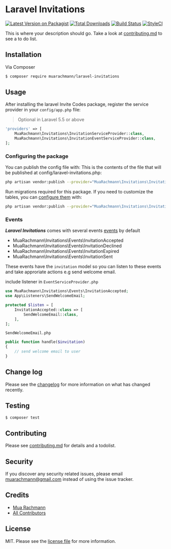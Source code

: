 # Laravel Invitations

[![Latest Version on Packagist][ico-version]][link-packagist]
[![Total Downloads][ico-downloads]][link-downloads]
[![Build Status][ico-travis]][link-travis]
[![StyleCI][ico-styleci]][link-styleci]

This is where your description should go. Take a look at [contributing.md](contributing.md) to see a to do list.

## Installation

Via Composer

``` bash
$ composer require muarachmann/laravel-invitations
```

## Usage

After installing the laravel Invite Codes package, register the service provider in your `config/app.php` file:

> Optional in Laravel 5.5 or above

```php
'providers' => [
    MuaRachmann\Invitations\InvitationServiceProvider::class,
    MuaRachmann\Invitations\InvitationEventServiceProvider::class,
];
```

### Configuring the package

You can publish the config file with:
This is the contents of the file that will be published at config/laravel-invitations.php:

```bash
php artisan vendor:publish --provider="MuaRachmann\Invitations\InvitationServiceProvider" --tag="laravel-invitations-config"
```


Run migrations required for this package. If you need to customize the tables, you can [configure them](#configuring-the-package) with:

```bash
php artisan vendor:publish --provider="MuaRachmann\Invitations\InvitationServiceProvider" --tag="laravel-invitations-migrations"
```

### Events

***Laravel Invitations*** comes with several events [events](https://laravel.com/docs/master/events) by default

*  MuaRachmann\Invitations\Events\InvitationAccepted
*  MuaRachmann\Invitations\Events\InvitationDeclined
*  MuaRachmann\Invitations\Events\InvitationExpired
*  MuaRachmann\Invitations\Events\InvitationSent

These events have the `invitation` model so you can listen to these events and take approriate actions e.g send welcome email.

include listener in `EventServiceProvider.php`

```php
use MuaRachmann\Invitations\Events\InvitationAccepted;
use App\Listeners\SendWelcomeEmail;

protected $listen = [
    InvitationAccepted::class => [
        SendWelcomeEmail::class,
    ],
];
```
`SendWelcomeEmail.php`

```php
public function handle($invitation)
{
    // send welcome email to user
}
```


## Change log

Please see the [changelog](changelog.md) for more information on what has changed recently.

## Testing

``` bash
$ composer test
```

## Contributing

Please see [contributing.md](contributing.md) for details and a todolist.

## Security

If you discover any security related issues, please email muarachmann@gmail.com instead of using the issue tracker.

## Credits

- [Mua Rachmann][link-author]
- [All Contributors][link-contributors]

## License

MIT. Please see the [license file](license.md) for more information.

[ico-version]: https://img.shields.io/packagist/v/muarachmann/laravel-invitations.svg?style=flat-square
[ico-downloads]: https://img.shields.io/packagist/dt/muarachmann/laravel-invitations.svg?style=flat-square
[ico-travis]: https://img.shields.io/travis/muarachmann/laravel-invitations/master.svg?style=flat-square
[ico-styleci]: https://styleci.io/repos/12345678/shield

[link-packagist]: https://packagist.org/packages/muarachmann/laravel-invitations
[link-downloads]: https://packagist.org/packages/muarachmann/laravel-invitations
[link-travis]: https://travis-ci.org/muarachmann/laravel-invitations
[link-styleci]: https://styleci.io/repos/12345678
[link-author]: https://github.com/muarachmann
[link-contributors]: ../../contributors
